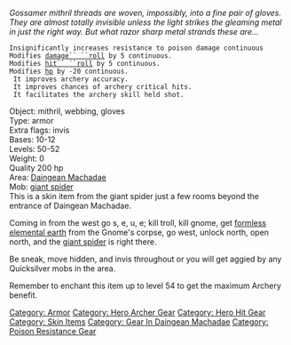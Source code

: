 *Gossamer mithril threads are woven, impossibly, into a fine pair of
gloves. They are almost totally invisible unless the light strikes the
gleaming metal in just the right way. But what razor sharp metal strands
these are...*

`Insignificantly increases resistance to poison damage continuous`  
`Modifies `[`damage`` ``roll`](Damage_Roll.md "wikilink")` by 5 continuous.`  
`Modifies `[`hit`` ``roll`](Hit_Roll.md "wikilink")` by 5 continuous.`  
`Modifies `[`hp`](Hit_Points.md "wikilink")` by -20 continuous.`  
` It improves archery accuracy.`  
` It improves chances of archery critical hits.`  
` It facilitates the archery skill held shot.`

Object: mithril, webbing, gloves  
Type: armor  
Extra flags: invis  
Bases: 10-12  
Levels: 50-52  
Weight: 0  
Quality 200 hp  
Area: [Daingean Machadae](:Category:_Daingean_Machadae.md "wikilink")  
Mob: [giant spider](Giant_Spider.md "wikilink")  
This is a skin item from the giant spider just a few rooms beyond the
entrance of Daingean Machadae.

Coming in from the west go s, e, u, e; kill troll, kill gnome, get
[formless elemental earth](Formless_Elemental_Earth.md "wikilink") from
the Gnome's corpse, go west, unlock north, open north, and the [giant
spider](Giant_Spider.md "wikilink") is right there.

Be sneak, move hidden, and invis throughout or you will get aggied by
any Quicksilver mobs in the area.

Remember to enchant this item up to level 54 to get the maximum Archery
benefit.

[Category: Armor](Category:_Armor "wikilink") [Category: Hero Archer
Gear](Category:_Hero_Archer_Gear "wikilink") [Category: Hero Hit
Gear](Category:_Hero_Hit_Gear "wikilink") [Category: Skin
Items](Category:_Skin_Items "wikilink") [Category: Gear In Daingean
Machadae](Category:_Gear_In_Daingean_Machadae "wikilink") [Category:
Poison Resistance Gear](Category:_Poison_Resistance_Gear "wikilink")
